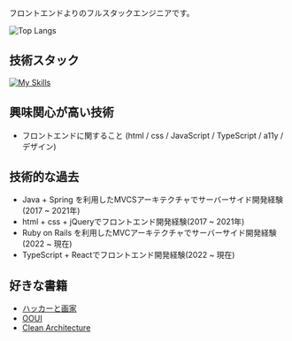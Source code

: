 フロントエンドよりのフルスタックエンジニアです。

![Top Langs](https://github-readme-stats.vercel.app/api/top-langs/?username=Tksn07&theme=tokyonight)

## 技術スタック
[![My Skills](https://skillicons.dev/icons?i=vscode,java,eclipse,spring,ruby,rails,redis,ts,js,html,css,jquery,react,redux,nodejs,nestjs,nextjs,emotion,figma,electron,docker,git,github,gitlab,gradle,mysql,postgres,webpack,flutter,dart,aws,gcp)](https://skillicons.dev)

## 興味関心が高い技術
- フロントエンドに関すること (html / css / JavaScript / TypeScript / a11y / デザイン)

## 技術的な過去
- Java + Spring を利用したMVCSアーキテクチャでサーバーサイド開発経験(2017 ~ 2021年)
- html + css + jQueryでフロントエンド開発経験(2017 ~ 2021年)
- Ruby on Rails を利用したMVCアーキテクチャでサーバーサイド開発経験(2022 ~ 現在)
- TypeScript + Reactでフロントエンド開発経験(2022 ~ 現在)

## 好きな書籍
- [ハッカーと画家](https://amzn.asia/d/4gXLslt)
- [OOUI](https://amzn.asia/d/izqHXTx)
- [Clean Architecture](https://amzn.asia/d/gYAgGWe)

